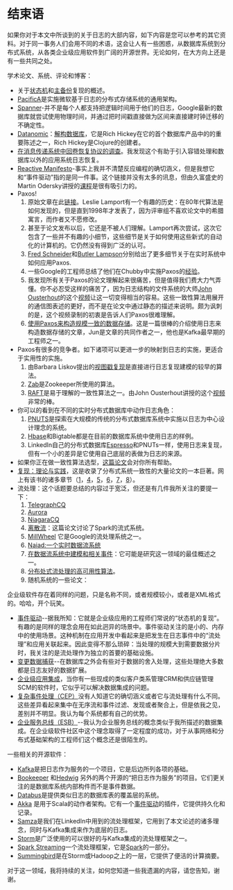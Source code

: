 结束语
=============================

如果你对于本文中所谈到的关于日志的大部内容，如下内容是您可以参考的其它资料。对于同一事务人们会用不同的术语，这会让人有一些困惑，从数据库系统到分布式系统，从各类企业级应用软件到广阔的开源世界。无论如何，在大方向上还是有一些共同之处。

学术论文、系统、评论和博客：

- 关于[状态机](http://www.cs.cornell.edu/fbs/publications/smsurvey.pdf%E2%80%8E)和[主备份](http://citeseerx.ist.psu.edu/viewdoc/summary?doi=10.1.1.20.5896)复现的概述。
- [PacificA](http://research.microsoft.com/apps/pubs/default.aspx?id=66814)是实施微软基于日志的分布式存储系统的通用架构。
- [Spanner](http://static.googleusercontent.com/external_content/untrusted_dlcp/research.google.com/en/us/archive/spanner-osdi2012.pdf)-并不是每个人都支持把逻辑时间用于他们的日志，Google最新的数据库就尝试使用物理时间，并通过把时间戳直接做为区间来直接建时钟迁移的不确定性。
- [Datanomic](http://www.datomic.com/)：[解构数据库](https://www.youtube.com/watch?v=Cym4TZwTCNU)，它是Rich Hickey在它的首个数据库产品中的的重要陈述之一，Rich Hickey是Clojure的创建者。
- [在消息传递系统中回卷恢复协议的调查](http://www.cs.utexas.edu/~lorenzo/papers/SurveyFinal.pdf)。我发现这个有助于引入容错处理和数据库以外的应用系统日志恢复。
- [Reactive Manifesto](http://www.reactivemanifesto.org/)-事实上我并不清楚反应编程的确切涵义，但是我想它和“事件驱动”指的是同一件事。这个链接并没有太多的讯息，但由久富盛史的Martin Odersky讲授的[课程](https://www.coursera.org/course/reactive)是很有吸引力的。
- Paxos!
    1. 原始文章在此[链接](http://research.microsoft.com/en-us/um/people/lamport/pubs/lamport-paxos.pdf)。Leslie Lamport有一个有趣的历史：在80年代算法是如何发现的，但是直到1998年才发表了，因为评审组不喜欢论文中的希腊寓言，而作者又不愿修改。
    2. 甚至于论文发布以后，它还是不被人们理解。Lamport再次尝试，这次它包含了一些并不有趣的小细节，这些细节是关于如何使用这些新式的自动化的计算机的。它仍然没有得到广泛的认可。
    3. [Fred Schneider](http://www.cs.cornell.edu/fbs/publications/SMSurvey.pdf)和[Butler Lampson](http://engineering.linkedin.com/distributed-systems/log-what-every-software-engineer-should-know-about-real-time-datas-unifying)分别给出了更多细节关于在实时系统中如何应用Paxos.
    4. 一些Google的工程师总结了他们在Chubby中实施Paxos的[经验](http://www.cs.utexas.edu/users/lorenzo/corsi/cs380d/papers/paper2-1.pdf)。
    5. 我发现所有关于Paxos的论文理解起来很痛苦，但是值得我们费大力气弄懂。你不必忍受这样的痛苦了，因为日志结构的文件系统的大师[John Ousterhout](http://www.stanford.edu/~ouster/cgi-bin/papers/lfs.pdf)的这个[视频](https://www.youtube.com/watch?v=JEpsBg0AO6o)让这一切变得相当的容易。这些一致性算法用展开的通信图表述的更好，而不是在论文中通过静态的描述来说明。颇为讽刺的是，这个视频录制的初衷是告诉人们Paxos很难理解。
    6. [使用Paxos来构造规模一致的数据存储](http://arxiv.org/pdf/1103.2408.pdf)。这是一篇很棒的介绍使用日志来构造数据存储的文章，Jun是文章的共同作者之一，他也是Kafka最早期的工程师之一。
- Paxos有很多的竞争者。如下诸项可以更进一步的映射到日志的实施，更适合于实用性的实施。
    1. 由Barbara Liskov提出的[视图戳复现](http://pmg.csail.mit.edu/papers/vr-revisited.pdf)是直接进行日志复现建模的较早的算法。
    2. [Zab](http://www.stanford.edu/class/cs347/reading/zab.pdf)是Zookeeper所使用的算法。
    3. [RAFT](https://ramcloud.stanford.edu/wiki/download/attachments/11370504/raft.pdf)是易于理解的一致性算法之一。由John Ousterhout讲授的这个[视频](https://www.youtube.com/watch?v=YbZ3zDzDnrw)非常的棒。
- 你可以的看到在不同的实时分布式数据库中动作日志角色：
    1. [PNUTS](https://www.youtube.com/watch?v=YbZ3zDzDnrw)是探索在大规模的传统的分布式数据库系统中实施以日志为中心设计理念的系统。
    2. [Hbase](http://hbase.apache.org/)和Bigtable都是在目前的数据库系统中使用日志的样例。
    3. LinkedIn自己的分布式数据库[Espresso](http://www.slideshare.net/amywtang/espresso-20952131)和PNUTs一样，使用日志来复现，但有一个小的差异是它使用自己底层的表做为日志的来源。
- 如果你正在做一致性算法选型，[这篇论文](http://arxiv.org/abs/1309.5671)会对你所有帮助。
- [复现：理论与实践](http://www.amazon.com/Replication-Practice-Lecture-Computer-Theoretical/dp/3642112935)，这是收录了分布式系统一致性的大量论文的一本巨著。网上有该书的诸多章节（[1](http://disi.unitn.it/~montreso/ds/papers/replication.pdf)，[4](http://research.microsoft.com/en-us/people/aguilera/stumbling-chapter.pdf)，[5](http://www.distributed-systems.net/papers/2010.verita.pdf)，[6](http://www.cs.cornell.edu/ken/history.pdf)，[7](http://www.pmg.csail.mit.edu/papers/vr-to-bft.pdf)，[8](http://engineering.linkedin.com/distributed-systems/www.cs.cornell.edu/fbs/publications/TrustSurveyTR.pdf)）。
- 流处理：这个话题要总结的内容过于宽泛，但还是有几件我所关注的要提一下：
    1. [TelegraphCQ](http://db.cs.berkeley.edu/papers/cidr03-tcq.pdf)
    2. [Aurora](http://cs.brown.edu/research/aurora/vldb03_journal.pdf)
    3. [NiagaraCQ](http://research.cs.wisc.edu/niagara/papers/NiagaraCQ.pdf)
    4. [离散流](http://www.cs.berkeley.edu/~matei/papers/2012/hotcloud_spark_streaming.pdf)：这篇论文讨论了Spark的流式系统。
    5. [MillWheel](http://research.google.com/pubs/pub41378.html) 它是Google的流处理系统之一。
    6. [Naiad:一个实时数据流系统](http://research.microsoft.com/apps/pubs/?id=201100)
    7. [在数据流系统中建模和相关事件](http://infolab.usc.edu/csci599/Fall2002/paper/DML2_streams-issues.pdf)：它可能是研究这一领域的最佳概述之一。
    8. [分布处式流处理的高可用性算法](http://cs.brown.edu/research/aurora/hwang.icde05.ha.pdf)。
    9. 随机系统的一些论文：

企业级软件存在着同样的问题，只是名称不同，或者规模较小，或者是XML格式的。哈哈，开个玩笑。

- [事件驱动](http://cs.brown.edu/research/aurora/hwang.icde05.ha.pdf)--据我所知：它就是企业级应用的工程师们常说的“状态机的复现”。有趣的是同样的理念会用在如此迥异的场景中。事件驱动关注的是小的、内存中的使用场景。这种机制在应用开发中看起来是把发生在日志事件中的“流处理”和应用关联起来。因此变得不那么琐碎：当处理的规模大到需要数据分片时，我关注的是流处理作为独立的首要的基础设施。
- [变更数据捕获](http://en.wikipedia.org/wiki/Change_data_capture)--在数据库之外会有些对于数据的舍入处理，这些处理绝大多数都是日志友好的数据扩展。
- [企业级应用集成](http://en.wikipedia.org/wiki/Enterprise_application_integration)，当你有一些现成的类似客户类系管理CRM和供应链管理SCM的软件时，它似乎可以解决数据集成的问题。
- [复杂事件处理（CEP）](http://en.wikipedia.org/wiki/Complex_event_processing)没有人知道它的确切涵义或者它与流处理有什么不同。这些差异看起来集中在无序流和事件过滤、发现或者聚合上，但是依我之见，差别并不明显。我认为每个系统都有自己的优势。
- [企业服务总线（ESB）](http://en.wikipedia.org/wiki/Enterprise_service_bus)--我认为企业服务总线的概念类似于我所描述的数据集成。在企业级软件社区中这个理念取得了一定程度的成功，对于从事网络和分布式基础架构的工程师们这个概念还是很陌生的。

一些相关的开源软件：

- [Kafka](http://kafka.apache.org/)是把日志作为服务的一个项目，它是后边所列各项的基础。
- [Bookeeper](http://zookeeper.apache.org/bookkeeper/) 和[Hedwig](http://zookeeper.apache.org/bookkeeper/) 另外的两个开源的“把日志作为服务”的项目。它们更关注的是数据库系统内部构件而不是事件数据。
- [Databus](https://github.com/linkedin/databus)是提供类似日志的数据库表的覆盖层的系统。
- [Akka](http://akka.io/) 是用于Scala的动作者架构。它有一个[事件驱动](https://github.com/eligosource/eventsourced)的插件，它提供持久化和记录。
- [Samza](http://storm-project.net/)是我们在LinkedIn中用到的流处理框架，它用到了本文论述的诸多理念，同时与Kafka集成来作为底层的日志。
- [Storm](http://storm-project.net/)是广泛使用的可以很好的与Kafka集成的流处理框架之一。
- [Spark Streaming](http://spark.incubator.apache.org/docs/0.7.3/streaming-programming-guide.html)一个流处理框架，它是[Spark](http://spark.incubator.apache.org/)的一部分。
- [Summingbird](https://blog.twitter.com/2013/streaming-mapreduce-with-summingbird)是在Storm或Hadoop之上的一层，它提供了便洁的计算摘要。

对于这一领域，我将持续的关注，如何您知道一些我遗漏的内容，请您告知，谢谢。
